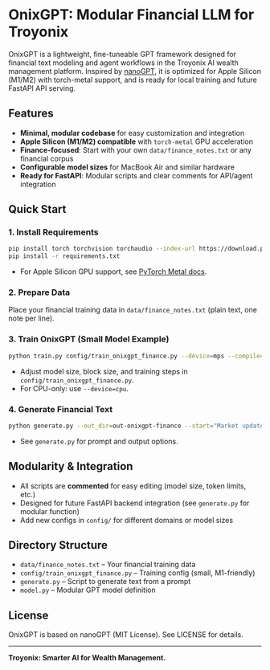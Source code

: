 # OnixGPT: Modular Financial LLM for Troyonix

OnixGPT is a lightweight, fine-tuneable GPT framework designed for financial text modeling and agent workflows in the Troyonix AI wealth management platform. Inspired by [nanoGPT](https://github.com/karpathy/nanoGPT), it is optimized for Apple Silicon (M1/M2) with torch-metal support, and is ready for local training and future FastAPI API serving.

## Features
- **Minimal, modular codebase** for easy customization and integration
- **Apple Silicon (M1/M2) compatible** with `torch-metal` GPU acceleration
- **Finance-focused**: Start with your own `data/finance_notes.txt` or any financial corpus
- **Configurable model sizes** for MacBook Air and similar hardware
- **Ready for FastAPI**: Modular scripts and clear comments for API/agent integration

## Quick Start

### 1. Install Requirements
```sh
pip install torch torchvision torchaudio --index-url https://download.pytorch.org/whl/cpu
pip install -r requirements.txt
```
- For Apple Silicon GPU support, see [PyTorch Metal docs](https://pytorch.org/docs/stable/notes/mps.html).

### 2. Prepare Data
Place your financial training data in `data/finance_notes.txt` (plain text, one note per line).

### 3. Train OnixGPT (Small Model Example)
```sh
python train.py config/train_onixgpt_finance.py --device=mps --compile=False
```
- Adjust model size, block size, and training steps in `config/train_onixgpt_finance.py`.
- For CPU-only: use `--device=cpu`.

### 4. Generate Financial Text
```sh
python generate.py --out_dir=out-onixgpt-finance --start="Market update: " --device=mps
```
- See `generate.py` for prompt and output options.

## Modularity & Integration
- All scripts are **commented** for easy editing (model size, token limits, etc.)
- Designed for future FastAPI backend integration (see `generate.py` for modular function)
- Add new configs in `config/` for different domains or model sizes

## Directory Structure
- `data/finance_notes.txt` – Your financial training data
- `config/train_onixgpt_finance.py` – Training config (small, M1-friendly)
- `generate.py` – Script to generate text from a prompt
- `model.py` – Modular GPT model definition

## License
OnixGPT is based on nanoGPT (MIT License). See LICENSE for details.

---
**Troyonix: Smarter AI for Wealth Management.**
